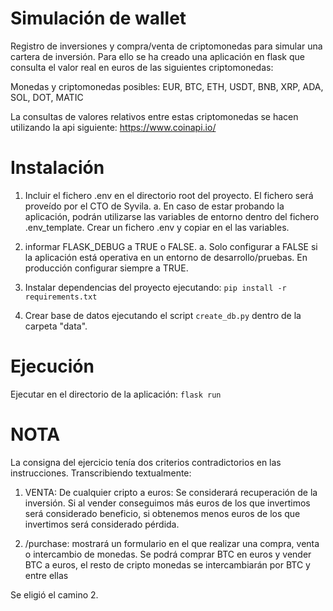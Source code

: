 # Simulación de wallet 
Registro de inversiones y compra/venta de criptomonedas para simular una cartera de inversión. Para ello se ha creado una aplicación en flask que consulta el valor real en euros de las siguientes criptomonedas:

Monedas y criptomonedas posibles:
EUR, BTC,
ETH, USDT,
BNB, XRP,
ADA, SOL,
DOT, MATIC

La consultas de valores relativos entre estas criptomonedas se hacen utilizando la api siguiente:
https://www.coinapi.io/


# Instalación
1. Incluir el fichero .env en el directorio root del proyecto. El fichero será proveído por el CTO de Syvila. 
    a. En caso de estar probando la aplicación, podrán utilizarse las variables de entorno dentro del fichero .env_template. Crear un fichero .env y copiar en el las variables.

2. informar FLASK_DEBUG a TRUE o FALSE. 
    a. Solo configurar a FALSE si la aplicación está operativa en un entorno de desarrollo/pruebas. En producción configurar siempre a TRUE.

3. Instalar dependencias del proyecto ejecutando:
`pip install -r requirements.txt`

4. Crear base de datos ejecutando el script `create_db.py` dentro de la carpeta "data".


# Ejecución
Ejecutar en el directorio de la aplicación:
`flask run`


# NOTA
La consigna del ejercicio tenía dos criterios contradictorios en las instrucciones. Transcribiendo textualmente:

1. VENTA: De cualquier cripto a euros: Se considerará recuperación de la inversión. Si
al vender conseguimos más euros de los que invertimos será considerado beneficio,
si obtenemos menos euros de los que invertimos será considerado pérdida.

2. /purchase: mostrará un formulario en el que realizar una compra, venta o
intercambio de monedas. Se podrá comprar BTC en euros y vender BTC a euros, el
resto de cripto monedas se intercambiarán por BTC y entre ellas

Se eligió el camino 2.
